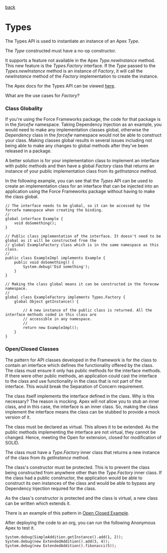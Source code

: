 [back](../../README.md)
# Types
The Types API is used to instantiate an instance of an Apex _Type_.

The _Type_ constructed must have a no-op  constructor.

It supports a feature not available in the Apex _Type.newInstance_ method. This new feature is the
_Types.Factory_ interface. If the _Type_ passed to the _Types.newInstance_ method is an instance of _Factory_,
it will call the _newInstance_ method of the _Factory_ implementation to create the instance.

The Apex docs for the Types API can be viewed [here](SfApexDocs/types.html).

What are the use cases for _Factory_?
### Class Globality
If you're using the Force Frameworks package, the code for that package is in the _forcefw_ namespace. Taking
Dependency Injection as an example, you would need to make any implementation classes global, otherwise
the _Dependency_ class in the _forcefw_ namespace would not be able to construct your class. Making classes global
results in several issues including not being able to make any changes to global methods after they've been released
in a package.

A better solution is for your implementation class to implement an interface with public methods and then have a
global _Factory_ class that returns an instance of your public implementation class from its _getInstance_ method.

In the following example, you can see that the _Types_ API can be used to create an implementation class for an
interface that can be injected into an application using the Force Frameworks package without having to make the
class global.
```
// The interface needs to be global, so it can be accessed by the forcefw namespace when creating the binding.
//
global interface Example {
    void doSomething();
}

// Public class implementation of the interface. It doesn't need to be global as it will be constructed from the
// global ExampleFactory class which is in the same namespace as this class.
//
public class ExampleImpl implements Example {
    public void doSomething() {
        System.debug('Did something');
    }
}

// Making the class global means it can be constructed in the forecew namespace.
//
global class ExampleFactory implements Types.Factory {
    global Object getInstance() {
    
        // A new instance of the public class is returned. All the interface methods coded in this class are
        // accessible in any namespace.
        //
        return new ExampleImpl();
    }
}
```
### Open/Closed Classes
The pattern for API classes developed in the Framework is for the class to contain an interface which defines
the functionality offered by the class. The class must ensure it only has public methods for the interface
methods. If there were other public methods, an application could cast the interface to the class and use
functionality in the class that is not part of the interface. This would break the Separation of Concern requirement.

The class itself implements the interface defined in the class. Why is this necessary? The reason is mocking.
Apex will not allow you to stub an inner class, and in this case, the interface is an inner class.
So, making the class implement the interface means the class can be stubbed to provide a mock version of it.

The class must be declared as virtual. This allows it to be extended. As the public methods implementing
the interface are not virtual, they cannot be changed. Hence, meeting the Open for extension, closed for modification
of SOLID.

The class must have a _Type.Factory_ inner class that returns a new instance of the class from its _getInstance_
method.

The class's constructor must be protected. This is to prevent the class being constructed from anywhere other than the
_Type.Factory_ inner class. If the class had a public constructor, the application would be able to construct its
own instances of the class and would be able to bypass any Dependency Injection required for the class.

As the class's constructor is protected and the class is virtual, a new class can be written which extends it.

There is an example of this pattern in [Open Closed Example](../../example/types/classes).

After deploying the code to an org, you can run the following Anonymous Apex to test it.
```
System.debug(SimpleAddition.getInstance().add(1, 2));
System.debug(new ExtendedAddition().add(3, 4));
System.debug(new ExtendedAddition().fibonacci(5));
```


